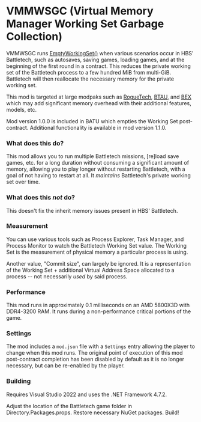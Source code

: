 # VMMWSGC (Virtual Memory Manager Working Set Garbage Collection)

VMMWSGC runs [EmptyWorkingSet()](https://learn.microsoft.com/windows/win32/api/psapi/nf-psapi-emptyworkingset) when various scenarios occur in HBS' Battletech, such as autosaves, saving games, loading games, and at the beginning of the first round in a contract. This reduces the private working set of the Battletech process to a few hundred MiB from multi-GiB. Battletech will then reallocate the necessary memory for the private working set.

This mod is targeted at large modpaks such as [RogueTech](https://roguetech.fandom.com/wiki/Roguetech_Wiki), [BTAU](https://www.bta3062.com/), and [BEX](https://discourse.modsinexile.com/t/battletech-extended-3025-3061-1-9-3-7/426) which may add significant memory overhead with their additional features, models, etc.

Mod version 1.0.0 is included in BATU which empties the Working Set post-contract. Additional functionality is available in mod version 1.1.0.

### What does this do?

This mod allows you to run multiple Battletech missions, [re]load save games, etc. for a long duration without consuming a significant amount of memory, allowing you to play longer without restarting Battletech, with a goal of not having to restart at all. It _maintains_ Battletech's private working set over time.

### What does this _not_ do?

This doesn't fix the inherit memory issues present in HBS' Battletech.

### Measurement

You can use various tools such as Process Explorer, Task Manager, and Process Monitor to watch the Battletech Working Set value. The Working Set is the measurement of physical memory a particular process is using.

Another value, "Commit size", can largely be ignored. It is a representation of the Working Set + additional Virtual Address Space allocated to a process -- not necessarily _used_ by said process.

### Performance

This mod runs in approximately 0.1 milliseconds on an AMD 5800X3D with DDR4-3200 RAM. It runs during a non-performance critical portions of the game.

### Settings

The mod includes a `mod.json` file with a `Settings` entry allowing the player to change when this mod runs. The original point of execution of this mod post-contract completion has been disabled by default as it is no longer necessary, but can be re-enabled by the player.

### Building

Requires Visual Studio 2022 and uses the .NET Framework 4.7.2.

Adjust the location of the Battletech game folder in Directory.Packages.props. Restore necessary NuGet packages. Build!
